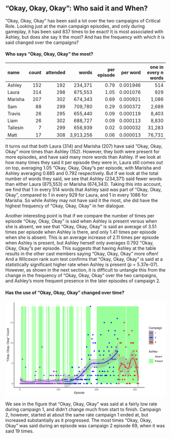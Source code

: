 
## “Okay, Okay, Okay”: Who said it and When?

“Okay, Okay, Okay” has been said a lot over the two campaigns of
Critical Role. Looking just at the main campaign episodes, and only
during gameplay, it has been said 837 times to be exact\! It is most
associated with Ashley, but does she say it the most? And has the
frequency with which it is said changed over the campaigns?

#### Who says “Okay, Okay, Okay” the most?

| name     | count | attended |     words | per episode | per word | one in every n words |
| :------- | ----: | -------: | --------: | ----------: | -------: | -------------------: |
| Ashley   |   152 |      192 |   234,371 |        0.79 | 0.001946 |                  514 |
| Laura    |   314 |      298 |   875,553 |        1.05 | 0.001076 |                  929 |
| Marisha  |   207 |      302 |   674,343 |        0.69 | 0.000921 |                1,086 |
| Sam      |    88 |      299 |   709,780 |        0.29 | 0.000372 |                2,689 |
| Travis   |    26 |      295 |   655,440 |        0.09 | 0.000119 |                8,403 |
| Liam     |    26 |      302 |   688,727 |        0.09 | 0.000113 |                8,830 |
| Taliesin |     7 |      299 |   656,939 |        0.02 | 0.000032 |               31,283 |
| Matt     |    17 |      308 | 3,913,256 |        0.06 | 0.000013 |               76,731 |

It turns out that both Laura (314) and Marisha (207) have said “Okay,
Okay, Okay” more times than Ashley (152). However, they both were
present for more episodes, and have said many more words than Ashley. If
we look at how many times they said it per episode they were in, Laura
still comes out on top, averaging 1.05 “Okay, Okay, Okay”s per episode,
with Marisha and Ashley averaging 0.685 and 0.792 respectively. But if
we look at the total number of words they said, we see that Ashley
(234,371) said fewer words than either Laura (875,553) or Marisha
(674,343). Taking this into account, we find that 1 in every 514 words
that Ashley said was part of “Okay, Okay, Okay”, compared to 1 in every
929 for Laura, and 1 in every 1086 for Marisha. So while Ashley may not
have said it the most, she did have the highest frequency of “Okay,
Okay, Okay” in her dialogue.

Another interesting point is that if we compare the number of times per
episode “Okay, Okay, Okay” is said when Ashley is present versus when
she is absent, we see that “Okay, Okay, Okay” is said an average of 3.51
times per episode when Ashley is there, and only 1.41 times per episode
when she is absent. This is an average increase of 2.11 times per
episode when Ashley is present, but Ashley herself only averages 0.792
“Okay, Okay, Okay”s per episode. This suggests that having Ashley at
the table results in the other cast members saying “Okay, Okay, Okay”
more often\! And a Wilcoxon rank sum test confirms that “Okay, Okay,
Okay” is said at a statistically significant higher rate when Ashley is
present (*p* = 5.37e-07). However, as shown in the next section, it is
difficult to untangle this from the change in the frequency of “Okay,
Okay, Okay” over the two campaigns, and Ashley’s more frequent presence
in the later episodes of campaign 2.

#### Has the use of “Okay, Okay, Okay” changed over time?

![Okay](../plots/okay_okay_okay.png)

We see in the figure that “Okay, Okay, Okay” was said at a fairly low
rate during campaign 1, and didn’t change much from start to finish.
Campaign 2, however, started at about the same rate campaign 1 ended at,
but increased substantially as it progressed. The most times “Okay,
Okay, Okay” was said during an episode was campaign 2 episode 69, when
it was said 19 times.
